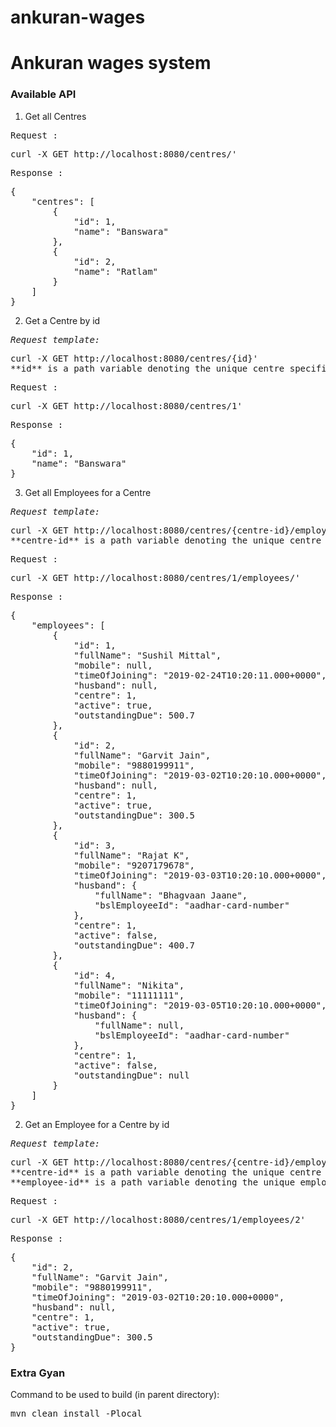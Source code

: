 # ankuran-wages
<h1>Ankuran wages system</h1>

<h3>Available API</h3>

1. Get all Centres <br/>
<pre>Request :</pre>
<pre>
curl -X GET http://localhost:8080/centres/'
</pre>
<pre>Response :</pre>
<pre>
{
    "centres": [
        {
            "id": 1,
            "name": "Banswara"
        },
        {
            "id": 2,
            "name": "Ratlam"
        }
    ]
}
</pre>

2. Get a Centre by id <br/>
<pre><i>Request template:</i></pre>
<pre>
curl -X GET http://localhost:8080/centres/{id}'
**id** is a path variable denoting the unique centre specific id with allowed values in positive, non-zero and long types   
</pre>
<pre>Request :</pre>
<pre>
curl -X GET http://localhost:8080/centres/1'
</pre>
<pre>Response :</pre>
<pre>
{
    "id": 1,
    "name": "Banswara"
}
</pre>

3. Get all Employees for a Centre <br/>
<pre><i>Request template:</i></pre>
<pre>
curl -X GET http://localhost:8080/centres/{centre-id}/employees/'
**centre-id** is a path variable denoting the unique centre specific id with allowed values in positive, non-zero and long types
</pre>
<pre>Request :</pre>
<pre>
curl -X GET http://localhost:8080/centres/1/employees/'
</pre>
<pre>Response :</pre>
<pre>
{
    "employees": [
        {
            "id": 1,
            "fullName": "Sushil Mittal",
            "mobile": null,
            "timeOfJoining": "2019-02-24T10:20:11.000+0000",
            "husband": null,
            "centre": 1,
            "active": true,
            "outstandingDue": 500.7
        },
        {
            "id": 2,
            "fullName": "Garvit Jain",
            "mobile": "9880199911",
            "timeOfJoining": "2019-03-02T10:20:10.000+0000",
            "husband": null,
            "centre": 1,
            "active": true,
            "outstandingDue": 300.5
        },
        {
            "id": 3,
            "fullName": "Rajat K",
            "mobile": "9207179678",
            "timeOfJoining": "2019-03-03T10:20:10.000+0000",
            "husband": {
                "fullName": "Bhagvaan Jaane",
                "bslEmployeeId": "aadhar-card-number"
            },
            "centre": 1,
            "active": false,
            "outstandingDue": 400.7
        },
        {
            "id": 4,
            "fullName": "Nikita",
            "mobile": "11111111",
            "timeOfJoining": "2019-03-05T10:20:10.000+0000",
            "husband": {
                "fullName": null,
                "bslEmployeeId": "aadhar-card-number"
            },
            "centre": 1,
            "active": false,
            "outstandingDue": null
        }
    ]
}
</pre>

2. Get an Employee for a Centre by id <br/>
<pre><i>Request template:</i></pre>
<pre>
curl -X GET http://localhost:8080/centres/{centre-id}/employees/{employee-id}'
**centre-id** is a path variable denoting the unique centre specific id with allowed values in positive, non-zero and long types
**employee-id** is a path variable denoting the unique employee specific id with allowed values in positive, non-zero and long types
</pre>
<pre>Request :</pre>
<pre>
curl -X GET http://localhost:8080/centres/1/employees/2'
</pre>
<pre>Response :</pre>
<pre>
{
    "id": 2,
    "fullName": "Garvit Jain",
    "mobile": "9880199911",
    "timeOfJoining": "2019-03-02T10:20:10.000+0000",
    "husband": null,
    "centre": 1,
    "active": true,
    "outstandingDue": 300.5
}
</pre>

<h3>Extra Gyan</h3>
Command to be used to build (in parent directory):<br/>
<pre>mvn clean install -Plocal</pre>
